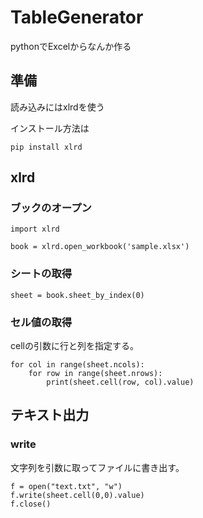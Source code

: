 # TableGenerator
pythonでExcelからなんか作る

## 準備
読み込みにはxlrdを使う

インストール方法は
```
pip install xlrd
```

## xlrd
### ブックのオープン
```
import xlrd
 
book = xlrd.open_workbook('sample.xlsx')
```

### シートの取得
```
sheet = book.sheet_by_index(0)
```

### セル値の取得
cellの引数に行と列を指定する。
```
for col in range(sheet.ncols):
    for row in range(sheet.nrows):
        print(sheet.cell(row, col).value)
```

## テキスト出力
### write
文字列を引数に取ってファイルに書き出す。
```
f = open("text.txt", "w")
f.write(sheet.cell(0,0).value)
f.close()
```
